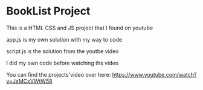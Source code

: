 # BookList Project

This is a HTML CSS and JS project that I found on youtube

app.js is my own solution with my way to code

script.js is the solution from the youtbe video

I did my own code before watching ths video

You can find the projects'video over here: https://www.youtube.com/watch?v=JaMCxVWtW58
